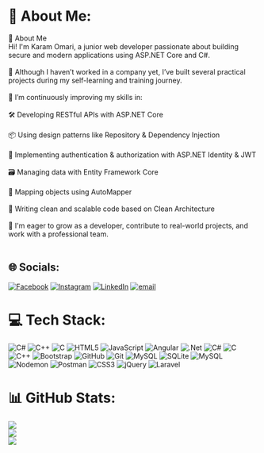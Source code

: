 
# 💫 About Me:
👋 About Me<br>Hi! I'm Karam Omari, a junior web developer passionate about building secure and modern applications using ASP.NET Core and C#.<br><br>💼 Although I haven’t worked in a company yet, I’ve built several practical projects during my self-learning and training journey.<br><br>🚀 I’m continuously improving my skills in:<br><br>🛠️ Developing RESTful APIs with ASP.NET Core<br><br>📦 Using design patterns like Repository & Dependency Injection<br><br>🔐 Implementing authentication & authorization with ASP.NET Identity & JWT<br><br>🗃️ Managing data with Entity Framework Core<br><br>🔄 Mapping objects using AutoMapper<br><br>🧹 Writing clean and scalable code based on Clean Architecture<br><br>🌱 I'm eager to grow as a developer, contribute to real-world projects, and work with a professional team.<br><br>


## 🌐 Socials:
[![Facebook](https://img.shields.io/badge/Facebook-%231877F2.svg?logo=Facebook&logoColor=white)](https://facebook.com/https://www.facebook.com/share/15qG6pJtLS/) [![Instagram](https://img.shields.io/badge/Instagram-%23E4405F.svg?logo=Instagram&logoColor=white)](https://instagram.com/https://l.facebook.com/l.php?u=https%3A%2F%2Fwww.instagram.com%2Fkaram_alomari_2001%3Figsh%3Dc3ljNWhoYmE2Nmtl%26fbclid%3DIwZXh0bgNhZW0CMTAAAR6gAMiIpnkNoMiK500DbuaHNJ3wAARhQwhLnkteJpGXNPHIGFftvIQYlaKioA_aem_m-dqFbUtsLbyIl-wJ9w4Vw&h=AT1I4LqLFbJnCz7ShA2gccBAz_tmANgLGKHSxao95Wt2r_grlmwf_o_cbBAuJKidj6x7JwmLfw6fmHKv5HyIT3OCkd8MprZ7MDsL0qWl0yTwSqhwfzFLqB5-vK3PQ0vHKmZOsA) [![LinkedIn](https://img.shields.io/badge/LinkedIn-%230077B5.svg?logo=linkedin&logoColor=white)](https://linkedin.com/in/https://l.facebook.com/l.php?u=https%3A%2F%2Fwww.linkedin.com%2Fin%2Fkaram-alomari-9a00952b2%3Futm_source%3Dshare%26utm_campaign%3Dshare_via%26utm_content%3Dprofile%26utm_medium%3Dandroid_app%26fbclid%3DIwZXh0bgNhZW0CMTAAAR6CIPlJH5Wb2EuC-3uedPBA9KjMneC1tyG37q5j_d130kLRdptPbGWhPN9VjQ_aem_9ZfMTUxVHN4uN-SDtKAv0g&h=AT1I4LqLFbJnCz7ShA2gccBAz_tmANgLGKHSxao95Wt2r_grlmwf_o_cbBAuJKidj6x7JwmLfw6fmHKv5HyIT3OCkd8MprZ7MDsL0qWl0yTwSqhwfzFLqB5-vK3PQ0vHKmZOsA) [![email](https://img.shields.io/badge/Email-D14836?logo=gmail&logoColor=white)](mailto:karamomari20010@gmali.com) 

# 💻 Tech Stack:
![C#](https://img.shields.io/badge/c%23-%23239120.svg?style=for-the-badge&logo=csharp&logoColor=white) ![C++](https://img.shields.io/badge/c++-%2300599C.svg?style=for-the-badge&logo=c%2B%2B&logoColor=white) ![C](https://img.shields.io/badge/c-%2300599C.svg?style=for-the-badge&logo=c&logoColor=white) ![HTML5](https://img.shields.io/badge/html5-%23E34F26.svg?style=for-the-badge&logo=html5&logoColor=white) ![JavaScript](https://img.shields.io/badge/javascript-%23323330.svg?style=for-the-badge&logo=javascript&logoColor=%23F7DF1E) ![Angular](https://img.shields.io/badge/angular-%23DD0031.svg?style=for-the-badge&logo=angular&logoColor=white) ![.Net](https://img.shields.io/badge/.NET-5C2D91?style=for-the-badge&logo=.net&logoColor=white) ![C#](https://img.shields.io/badge/c%23-%23239120.svg?style=for-the-badge&logo=csharp&logoColor=white) ![C](https://img.shields.io/badge/c-%2300599C.svg?style=for-the-badge&logo=c&logoColor=white) ![C++](https://img.shields.io/badge/c++-%2300599C.svg?style=for-the-badge&logo=c%2B%2B&logoColor=white) ![Bootstrap](https://img.shields.io/badge/bootstrap-%238511FA.svg?style=for-the-badge&logo=bootstrap&logoColor=white) ![GitHub](https://img.shields.io/badge/github-%23121011.svg?style=for-the-badge&logo=github&logoColor=white) ![Git](https://img.shields.io/badge/git-%23F05033.svg?style=for-the-badge&logo=git&logoColor=white) ![MySQL](https://img.shields.io/badge/mysql-4479A1.svg?style=for-the-badge&logo=mysql&logoColor=white) ![SQLite](https://img.shields.io/badge/sqlite-%2307405e.svg?style=for-the-badge&logo=sqlite&logoColor=white) ![MySQL](https://img.shields.io/badge/mysql-4479A1.svg?style=for-the-badge&logo=mysql&logoColor=white) ![Nodemon](https://img.shields.io/badge/NODEMON-%23323330.svg?style=for-the-badge&logo=nodemon&logoColor=%BBDEAD) ![Postman](https://img.shields.io/badge/Postman-FF6C37?style=for-the-badge&logo=postman&logoColor=white) ![CSS3](https://img.shields.io/badge/css3-%231572B6.svg?style=for-the-badge&logo=css3&logoColor=white) ![jQuery](https://img.shields.io/badge/jquery-%230769AD.svg?style=for-the-badge&logo=jquery&logoColor=white) ![Laravel](https://img.shields.io/badge/laravel-%23FF2D20.svg?style=for-the-badge&logo=laravel&logoColor=white)
# 📊 GitHub Stats:
![](https://github-readme-stats.vercel.app/api?username=karamomari&theme=dark&hide_border=false&include_all_commits=true&count_private=false)<br/>
![](https://nirzak-streak-stats.vercel.app/?user=karamomari&theme=dark&hide_border=false)<br/>
![](https://github-readme-stats.vercel.app/api/top-langs/?username=karamomari&theme=dark&hide_border=false&include_all_commits=true&count_private=false&layout=compact)

<!-- Proudly created with GPRM ( https://gprm.itsvg.in ) -->
